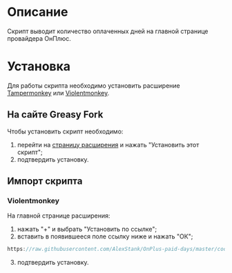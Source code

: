 # Описание
Скрипт выводит количество оплаченных дней на главной странице провайдера ОнПлюс.

# Установка
Для работы скрипта необходимо установить расширение [Tampermonkey](https://www.tampermonkey.net) или [Violentmonkey](https://violentmonkey.github.io).

## На сайте Greasy Fork
Чтобы установить скрипт необходимо:
1. перейти на [страницу расширения](https://greasyfork.org/ru/scripts/411245) и нажать "Установить этот скрипт";
2. подтвердить установку.

## Импорт скрипта
### Violentmonkey
На главной странице расширения:
1. нажать "+" и выбрать "Установить по ссылке";
2. вставить в появившееся поле ссылку ниже и нажать "ОК";
  ```` javascript copy
  https://raw.githubusercontent.com/AlexStank/OnPlus-paid-days/master/code.user.js
  ````  
3. подтвердить установку.
